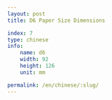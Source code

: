```yaml
---
layout: post
title: D6 Paper Size Dimensions

index: 7
type: chinese
info:
    name: d6
    width: 92
    height: 126
    unit: mm

permalink: /en/chinese/:slug/
---
```



